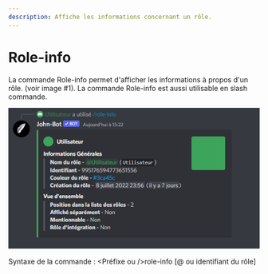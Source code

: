 ```yaml
---
description: Affiche les informations concernant un rôle.
---
```


# Role-info

La commande Role-info permet d'afficher les informations à propos d'un rôle. (voir image #1). La commande Role-info est aussi utilisable en slash commande.

![Image #1](../../../.gitbook/assets/RoleInfo.png)

Syntaxe de la commande : \<Préfixe ou />role-info \[@ ou identifiant du rôle]
